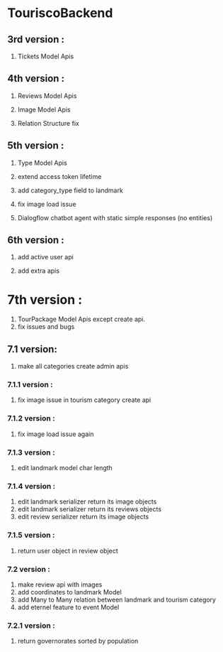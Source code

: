 # TouriscoBackend

## 3rd version :

1. Tickets Model Apis

## 4th version :

1. Reviews Model Apis

2. Image Model Apis

3. Relation Structure fix

## 5th version :

1. Type Model Apis

2. extend access token lifetime

3. add category_type field to landmark

4. fix image load issue

5. Dialogflow chatbot agent with static simple responses (no entities)

## 6th version :

1. add active user api

2. add extra apis

# 7th version :

1. TourPackage Model Apis except create api.
2. fix issues and bugs

## 7.1 version:

1. make all categories create admin apis

### 7.1.1 version :

1. fix image issue in tourism category create api

### 7.1.2 version :

1. fix image load issue again

### 7.1.3 version :

1. edit landmark model char length

### 7.1.4 version :

1. edit landmark serializer return its image objects
2. edit landmark serializer return its reviews objects
3. edit review serializer return its image objects

### 7.1.5 version :

1. return user object in review object

### 7.2 version :

1. make review api with images
2. add coordinates to landmark Model
3. add Many to Many relation between landmark and tourism category
4. add eternel feature to event Model
### 7.2.1 version :

1. return governorates sorted by population



